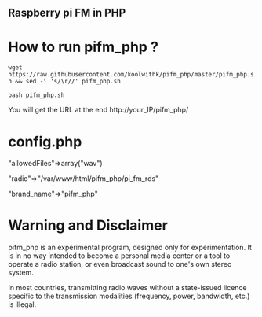 ## Raspberry pi FM in PHP

# How to run pifm_php ?

`wget https://raw.githubusercontent.com/koolwithk/pifm_php/master/pifm_php.sh && sed -i 's/\r//' pifm_php.sh`

`bash pifm_php.sh`

You will get the URL at the end http://your_IP/pifm_php/

# config.php

"allowedFiles"=>array("wav")

"radio"=>"/var/www/html/pifm_php/pi_fm_rds"

"brand_name"=>"pifm_php"
  
# Warning and Disclaimer

pifm_php is an experimental program, designed only for experimentation. It is in no way intended to become a personal media center or a tool to operate a radio station, or even broadcast sound to one's own stereo system.

In most countries, transmitting radio waves without a state-issued licence specific to the transmission modalities (frequency, power, bandwidth, etc.) is illegal.
